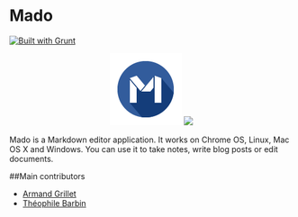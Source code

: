 Mado
====

[![Built with Grunt](https://cdn.gruntjs.com/builtwith.png)](http://gruntjs.com/)
<p align="center">
<img src="/src/app/icon128.png">
<img src="http://i.imgur.com/zJrZNyd.png">
</p>

Mado is a Markdown editor application. It works on Chrome OS, Linux, Mac OS X and Windows. You can use it to take notes, write blog posts or edit documents.

##Main contributors

* [Armand Grillet](https://twitter.com/ArmandGrillet)
* [Théophile Barbin](https://twitter.com/TheophileBarbin)
